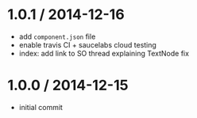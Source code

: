
1.0.1 / 2014-12-16
==================

  * add `component.json` file
  * enable travis CI + saucelabs cloud testing
  * index: add link to SO thread explaining TextNode fix

1.0.0 / 2014-12-15
==================

  * initial commit
